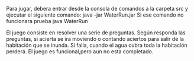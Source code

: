 Para jugar, debera entrar desde la consola de comandos a la carpeta src y ejecutar el siguiente comando:
    java -jar WaterRun.jar
Si ese comando no funcionara prueba 
    java WaterRun

El juego consiste en resolver una serie de preguntas. Según responda las preguntas, si acierta se ira moviendo o contando aciertos para salir de la habitación que se inunda. 
Si falla, cuando el agua cubra toda la habitación perderá.
El juego es funcional,pero aun no esta completado.
